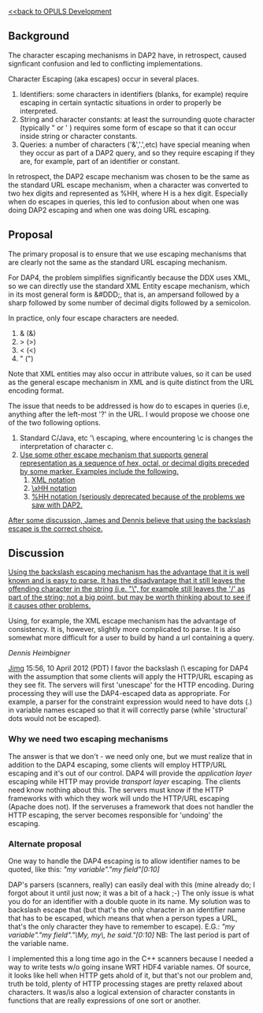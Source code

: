 [\<\<back to OPULS Development](OPULS_Development "wikilink")

## Background

The character escaping mechanisms in DAP2 have, in retrospect, caused
signficant confusion and led to conflicting implementations.

Character Escaping (aka escapes) occur in several places.

1.  Identifiers: some characters in identifiers (blanks, for example)
    require escaping in certain syntactic situations in order to
    properly be interpreted.
2.  String and character constants: at least the surrounding quote
    character (typically " or ' ) requires some form of escape so that
    it can occur inside string or character constants.
3.  Queries: a number of characters ('&','.',etc) have special meaning
    when they occur as part of a DAP2 query, and so they require
    escaping if they are, for example, part of an identifier or
    constant.

In retrospect, the DAP2 escape mechanism was chosen to be the same as
the standard URL escape mechanism, when a character was converted to two
hex digits and represented as %HH, where H is a hex digit. Especially
when do escapes in queries, this led to confusion about when one was
doing DAP2 escaping and when one was doing URL escaping.

## Proposal

The primary proposal is to ensure that we use escaping mechanisms that
are clearly not the same as the standard URL escaping mechanism.

For DAP4, the problem simplifies significantly because the DDX uses XML,
so we can directly use the standard XML Entity escape mechanism, which
in its most general form is &#DDD;, that is, an ampersand followed by a
sharp followed by some number of decimal digits followed by a semicolon.

In practice, only four escape characters are needed.

1.  & (&)
2.  \> (\>)
3.  \< (\<)
4.  " (")

Note that XML entities may also occur in attribute values, so it can be
used as the general escape mechanism in XML and is quite distinct from
the URL encoding format.

The issue that needs to be addressed is how do to escapes in queries
(i.e, anything after the left-most '?' in the URL. I would propose we
choose one of the two following options.

1.  Standard C/Java, etc '\\ escaping, where encountering \c is changes
    the interpretation of character c.
2.  <ins>Use some other escape mechanism that supports general
    representation as a sequence of hex, octal, or decimal digits
    preceded by some marker. Examples include the following.</ins>
    1.  <ins>XML notation</ins>
    2.  <ins>\xHH notation</ins>
    3.  <ins>%HH notation (seriously deprecated because of the problems
        we saw with DAP2.</ins>

<ins>After some discussion, James and Dennis believe that using the
backslash escape is the correct choice.</ins>

## Discussion

<ins>Using the backslash escaping mechanism has the advantage that it is
well known and is easy to parse. It has the disadvantage that it still
leaves the offending character in the string (i.e. "\\", for example
still leaves the '/' as part of the string; not a big point, but may be
worth thinking about to see if it causes other problems.</ins>

Using, for example, the XML escape mechanism has the advantage of
consistency. It is, however, slightly more complicated to parse. It is
also somewhat more difficult for a user to build by hand a url
containing a query.

*Dennis Heimbigner*

[Jimg](User:Jimg "wikilink") 15:56, 10 April 2012 (PDT) I favor the
backslash (\\ escaping for DAP4 with the assumption that some clients
will apply the HTTP/URL escaping as they see fit. The servers will first
'unescape' for the HTTP encoding. During processing they will use the
DAP4-escaped data as appropriate. For example, a parser for the
constraint expression would need to have dots (.) in variable names
escaped so that it will correctly parse (while 'structural' dots would
not be escaped).

### Why we need two escaping mechanisms

The answer is that we don't - we need only one, but we must realize that
in addition to the DAP4 escaping, some clients will employ HTTP/URL
escaping and it's out of our control. DAP4 will provide the *application
layer* escaping while HTTP may provide *transport layer* escaping. The
clients need know nothing about this. The servers must know if the HTTP
frameworks with which they work will undo the HTTP/URL escaping (Apache
does not). If the serveruses a framework that does not handler the HTTP
escaping, the server becomes responsible for 'undoing' the escaping.

### Alternate proposal

One way to handle the DAP4 escaping is to allow identifier names to be
quoted, like this: *"my variable"."my field"\[0:10\]*

DAP's parsers (scanners, really) can easily deal with this (mine already
do; I forgot about it until just now; it was a bit of a hack ;-) The
only issue is what you do for an identifier with a double quote in its
name. My solution was to backslash escape that (but that's the only
character in an identifier name that has to be escaped, which means that
when a person types a URL, that's the only character they have to
remember to escape). E.G.: *"my variable"."my field"."\\My, my\\, he
said."\[0:10\]* NB: The last period is part of the variable name.

I implemented this a long time ago in the C++ scanners because I needed
a way to write tests w/o going insane WRT HDF4 variable names. Of
source, it looks like hell when HTTP gets ahold of it, but that's not
our problem and, truth be told, plenty of HTTP processing stages are
pretty relaxed about characters. It was/is also a logical extension of
character constants in functions that are really expressions of one sort
or another.